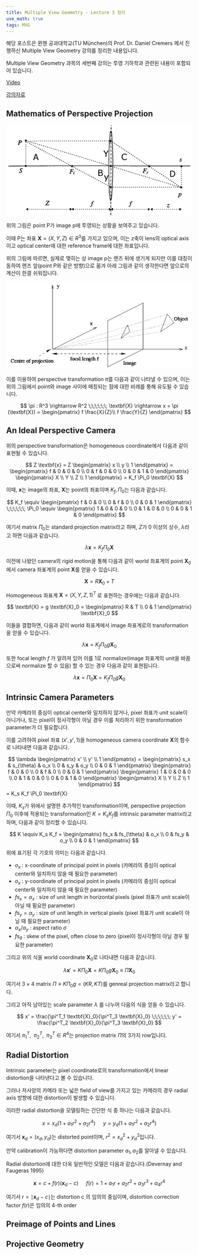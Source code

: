 ```yaml
---
title: Multiple View Geometry - Lecture 3 정리
use_math: true
tags: MVG
---
```



해당 포스트은 뮌헨 공과대학교(TU München)의 Prof. Dr. Daniel Cremers 께서 진행하신 Multiple View Geometry 강의를 정리한 내용입니다.

Multiple View Geometry 과목의 세번째 강의는 투영 기하학과 관련된 내용이 포함되어 있습니다.

[Video](https://www.youtube.com/watch?v=H6WEt3xOyPU)

[강의자료](https://drive.google.com/file/d/19vI3xbLeXcQuJz15UtwHp-YNsT5gZxEm/view?usp=sharing)


## Mathematics of Perspective Projection

<p align="center">
  <img src="https://raw.githubusercontent.com/koyeongmin/koyeongmin.github.io/master/_posts/MVG_lecture3_figure/1.png">
</p>

위의 그림은 point P가 image p에 투영되는 상황을 보여주고 있습니다.

이때 P는 좌표 $\textbf{X} = (X, Y, Z) \in R^3$를 가지고 있으며, 이는 z축이 lens의 optical axis이고 optical center에 대한 reference frame에 대한 좌표입니다.

위의 그림에 따르면, 실제로 맺히는 상 image p는 랜즈 뒤에 생기게 되지만 이를 대칭이동하여 랜즈 앞(point P와 같은 방향)으로 옮겨 아래 그림과 같이 생각한다면 앞으로의 계산이 한결 쉬워집니다.

<p align="center">
  <img src="https://raw.githubusercontent.com/koyeongmin/koyeongmin.github.io/master/_posts/MVG_lecture3_figure/2.png">
</p>

이를 이용하여 perspective transformation $\pi$를 다음과 같이 나타낼 수 있으며, 이는 위의 그림에서 point와 image 사이에 매칭되는 점에 대한 비례를 통해 유도될 수 있습니다.

$$
\pi : R^3 \rightarrow R^2 \;\;\;\;\;\; \textbf{X} \rightarrow x = \pi (\textbf{X}) = 
\begin{pmatrix}
f \frac{X}{Z}\\ 
f \frac{Y}{Z}
\end{pmatrix}
$$


## An Ideal Perspective Camera

위의 perspective transformation은 homogeneous coordinate에서  다음과 같이 표현될 수 있습니다.

$$
Z \textbf{x} = Z 
\begin{pmatrix}
x \\ 
y \\
1
\end{pmatrix} = 
\begin{pmatrix}
f & 0 & 0 & 0 \\ 
0 & f & 0 & 0 \\
0 & 0 & 1 & 0 
\end{pmatrix}
\begin{pmatrix}
X \\ 
Y \\
Z \\
1
\end{pmatrix} = K_f \Pi_0 \textbf{X}
$$

이때, $\textbf{x}$는 image의 좌표, $\textbf{X}$는 point의 좌표이며 $K_f, \Pi_0$는 다음과 같습니다.

$$
K_f \equiv 
\begin{pmatrix}
f & 0 & 0 \\ 
0 & f & 0 \\
0 & 0 & 1 
\end{pmatrix} \;\;\;\;\;\;
\Pi_0 \equiv 
\begin{pmatrix}
1 & 0 & 0 & 0 \\ 
0 & 1 & 0 & 0 \\
0 & 0 & 1 & 0 
\end{pmatrix}
$$

여기서 matrix $\Pi_0$는 standard projection matrix라고 하며, $Z$가 0 이상의 상수, $\lambda$라고 하면 다음과 같습니다.

$$
\lambda \textbf{x} = K_f \Pi_0 \textbf{X}
$$

이전에 나왔던 camera의 rigid motion을 통해 다음과 같이 world 좌표계의 point $\textbf{X}_0$에서 camera 좌표계의 point $\textbf{X}$를 얻을 수 있습니다.

$$
\textbf{X} = R \textbf{X}_0 + T
$$

Homogeneous 좌표계 $\textbf{X} = (X, Y, Z, 1)^T$ 로 표현하는 경우에는 다음과 같습니다.

$$
\textbf{X} = g \textbf{X}_0 =
\begin{pmatrix}
R & T \\ 
0 & 1
\end{pmatrix}
\textbf{X}_0
$$

이들을 결합하면, 다음과 같이 world 좌표계에서 image 좌표계로의 transformation을 얻을 수 있습니다.

$$
\lambda \textbf{x} = K_f \Pi_0 g \textbf{X}_0
$$

또한 focal length $f$ 가 알려져 있어 이를 1로 normalize(image 좌표계의 unit을 바꿈으로써 normalize 할 수 있음) 할 수 있는 경우 다음과 같이 표현됩니다.

$$
\lambda \textbf{x} = \Pi_0 \textbf{X} = K_f \Pi_0 g \textbf{X}_0
$$


## Intrinsic Camera Parameters

만약 카메라의 중심이 optical center와 일치하지 않거나, pixel 좌표가 unit scale이 아니거나, 또는 pixel이 정사각형이 아닐 경우 이를 처리하기 위한 transformation parameter가 더 필요합니다.

이를 고려하여 pixel 좌표 $(x', y', 1)$을 homogeneous camera coordinate $\textbf{X}$의 함수로 나타내면 다음과 같습니다.

$$
\lambda 
\begin{pmatrix}
x' \\ 
y' \\
1
\end{pmatrix} = 
\begin{pmatrix}
s_x & s_{\theta} & o_x \\ 
0 & s_y & o_y \\
0 & 0 & 1 
\end{pmatrix}
\begin{pmatrix}
f & 0 & 0 \\ 
0 & f & 0 \\
0 & 0 & 1 
\end{pmatrix}
\begin{pmatrix}
1 & 0 & 0 & 0 \\ 
0 & 1 & 0 & 0 \\
0 & 0 & 1 & 0 
\end{pmatrix}
\begin{pmatrix}
X \\ 
Y \\
Z  \\
1
\end{pmatrix}
$$ = K_s K_f \Pi_0 \textbf{X}

이때, $K_s$가 위에서 설명한 추가적인 transformation이며, perspective projection $\Pi_0$ 이후에 적용되는 transformation인 $K = K_s K_f$를 intrinsic parameter matrix라고 하며, 다음과 같이 정리할 수 있습니다.

$$
K \equiv K_s K_f = 
\begin{pmatrix}
fs_x & fs_{\theta} & o_x \\ 
0 & fs_y & o_y \\
0 & 0 & 1 
\end{pmatrix}
$$

위에 표기된 각 기호의 의미는 다음과 같습니다.

- $o_x$ : x-coordinate of principal point in pixels (카메라의 중심이 optical center와 일치하지 않을 때 필요한 parameter)
- $o_x$ : y-coordinate of principal point in pixels (카메라의 중심이 optical center와 일치하지 않을 때 필요한 parameter)
- $fs_x = \alpha_x$ : size of unit length in horizontal pixels (pixel 좌표가 unit scale이 아닐 때 필요한 parameter)
- $fs_y = \alpha_y$ : size of unit length in vertical pixels (pixel 좌표가 unit scale이 아닐 때 필요한 parameter)
- $\alpha_x / \alpha_y$ : aspect ratio $\sigma$
- $fs_{\theta}$ : skew of the pixel, often close to zero (pixel이 정사각형이 아닐 경우 필요한 parameter)


그리고 위의 식을 world coordinate $\textbf{X}_0$로 나타내면 다음과 같습니다.

$$
\lambda \textbf{x}' = K \Pi_0 \textbf{X} = K \Pi_0 g \textbf{X}_0 \equiv \Pi \textbf{X}_0
$$

여기서 $3 \times 4$ matrix $\Pi \equiv K \Pi_0 g = (KR, KT)$를 genreal projection matrix라고 합니다.

그리고 아직 남아있는 scale parameter $\lambda$ 를 나누어 다음의 식을 얻을 수 있습니다.

$$
x' = \frac{\pi^T_1 \textbf{X}_0}{\pi^T_3 \textbf{X}_0} \;\;\;\;\;\; y' = \frac{\pi^T_2 \textbf{X}_0}{\pi^T_3 \textbf{X}_0}
$$

여기서 $\pi^T_1, \;\; \pi^T_2, \;\; \pi^T_3 \in R^4$는 projection matrix $\Pi$의 3가지 row입니다.


## Radial Distortion

Intrinsic parameter는 pixel coordinate로의 transformation에서 linear distortion을 나타낸다고 볼 수 있습니다.

그러나 저사양의 카메라 또는 넓은 field of view를 가지고 있는 카메라의 경우 radial axis 방향에 대한 distortion이 발생할 수 있습니다.

이러한 radial distortion을 모델링하는 간단한 식 중 하나는 다음과 같습니다.

$$
x = x_d (1 + a_1r^2 + a_2r^4) \;\;\;\;\;\; y = y_d (1 + a_1r^2 + a_2r^4)
$$

여기서 $\textbf{x}_d = (x_d, y_d)$는 distorted point이며, $r^2 = x^2_d + y^2_d$입니다.

만약 calibration이 가능하다면 distortion parameter $a_1,a_2$를 알아낼 수 있습니다.

Radial distortion에 대한 더욱 일반적인 모델은 다음과 같습니다.(Devernay and Faugeras 1995)

$$
\textbf{x} = c + f(r)(\textbf{x}_d-c) \;\;\;\;\;\; f(r) = 1 + a_1 r + a_2 r^2 + a_3 r^3 + a_4 r^4
$$

여기서 $r = \mid \textbf{x}_d -c \mid$는 distortion c 의 임의의 중심이며, distortion correction factor $f(r)$은 임의의 4-th order 


## Preimage of Points and Lines


## Projective Geometry

